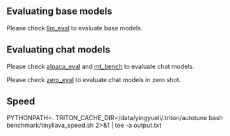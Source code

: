 ## Evaluating base models

Please check [llm_eval](https://github.com/jxiw/MambaInLlama/tree/main/benchmark/llm_eval) to evaluate base models.

## Evaluating chat models

Please check [alpaca_eval](https://github.com/jxiw/MambaInLlama/tree/main/benchmark/alpaca_eval) and [mt_bench](https://github.com/jxiw/MambaInLlama/tree/main/benchmark/mt_bench) to evaluate chat models.

Please check [zero_eval](https://github.com/jxiw/ZeroEval) to evaluate chat models in zero shot.

## Speed

PYTHONPATH=. TRITON_CACHE_DIR=/data/yingyueli/.triton/autotune bash benchmark/tinyllava_speed.sh 2>&1 | tee -a output.txt
